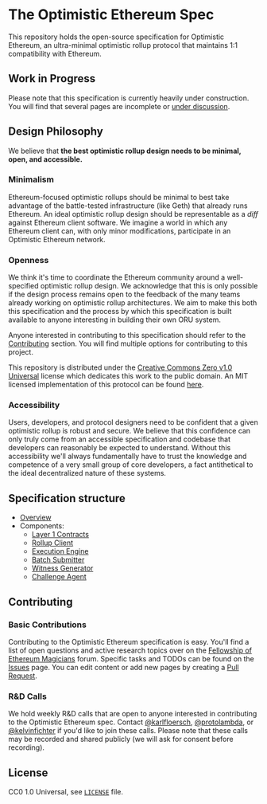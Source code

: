 # The Optimistic Ethereum Spec

This repository holds the open-source specification for Optimistic Ethereum, an ultra-minimal optimistic rollup protocol that maintains 1:1 compatibility with Ethereum.

## Work in Progress

Please note that this specification is currently heavily under construction.
You will find that several pages are incomplete or [under discussion](https://github.com/ethereum-optimism/optimistic-specs/issues).

## Design Philosophy

We believe that **the best optimistic rollup design needs to be minimal, open, and accessible.**

### Minimalism

Ethereum-focused optimistic rollups should be minimal to best take advantage of the battle-tested infrastructure (like Geth) that already runs Ethereum.
An ideal optimistic rollup design should be representable as a *diff* against Ethereum client software.
We imagine a world in which any Ethereum client can, with only minor modifications, participate in an Optimistic Ethereum network.

### Openness

We think it's time to coordinate the Ethereum community around a well-specified optimistic rollup design.
We acknowledge that this is only possible if the design process remains open to the feedback of the many teams already working on optimistic rollup architectures.
We aim to make this both this specification and the process by which this specification is built available to anyone interesting in building their own ORU system.

Anyone interested in contributing to this specification should refer to the [Contributing](#contributing) section.
You will find multiple options for contributing to this project.

This repository is distributed under the [Creative Commons Zero v1.0 Universal](https://github.com/ethereum-optimism/optimistic-specs/blob/main/LICENSE) license which dedicates this work to the public domain.
An MIT licensed implementation of this protocol can be found [here](https://github.com/ethereum-optimism/optimism).

### Accessibility

Users, developers, and protocol designers need to be confident that a given optimistic rollup is robust and secure.
We believe that this confidence can only truly come from an accessible specification and codebase that developers can reasonably be expected to understand.
Without this accessibility we'll always fundamentally have to trust the knowledge and competence of a very small group of core developers, a fact antithetical to the ideal decentralized nature of these systems.

## Specification structure

- [Overview](./overview.md)
- Components:
  - [Layer 1 Contracts](./components/layer1.md)
  - [Rollup Client](./components/rollup_client.md)
  - [Execution Engine](./components/exec_engine.md)
  - [Batch Submitter](./components/batch_submitter.md)
  - [Witness Generator](./components/witness_gen.md)
  - [Challenge Agent](./components/challenge_agent.md)

## Contributing
### Basic Contributions
Contributing to the Optimistic Ethereum specification is easy.
You'll find a list of open questions and active research topics over on the [Fellowship of Ethereum Magicians](https://ethereum-magicians.org) forum.
Specific tasks and TODOs can be found on the [Issues](https://github.com/ethereum-optimism/optimistic-specs/issues) page.
You can edit content or add new pages by creating a [Pull Request](https://github.com/ethereum-optimism/optimistic-specs/pulls).

### R&D Calls
We hold weekly R&D calls that are open to anyone interested in contributing to the Optimistic Ethereum spec.
Contact [@karlfloersch](https://twitter.com/karl_dot_tech/), [@protolambda](https://github.com/protolambda/), or [@kelvinfichter](https://twitter.com/kelvinfichter) if you'd like to join these calls.
Please note that these calls may be recorded and shared publicly (we will ask for consent before recording).

## License

CC0 1.0 Universal, see [`LICENSE`](./LICENSE) file.
